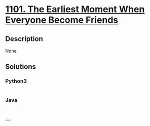 # [1101. The Earliest Moment When Everyone Become Friends](https://leetcode.com/problems/the-earliest-moment-when-everyone-become-friends)

## Description
None


## Solutions


### Python3

```python

```

### Java

```java

```

### ...
```

```
